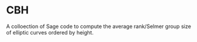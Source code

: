CBH
===

A colloection of Sage code to compute the average rank/Selmer group size of elliptic curves ordered by height.